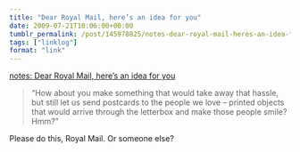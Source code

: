 ```yaml
---
title: "Dear Royal Mail, here’s an idea for you"
date: 2009-07-21T10:06:00+00:00
tumblr_permalink: /post/145978825/notes-dear-royal-mail-heres-an-idea-for-you
tags: ["linklog"]
format: "link"
---
```


[notes: Dear Royal Mail, here&#8217;s an idea for you][1]

> &ldquo;How about you make something that would take away that hassle, but still let us send postcards to the people we love &#8211; printed objects that would arrive through the letterbox and make those people smile? Hmm?&rdquo;

Please do this, Royal Mail. Or someone else?

[1]: https://gilest.org/dear-royal-mail.html
